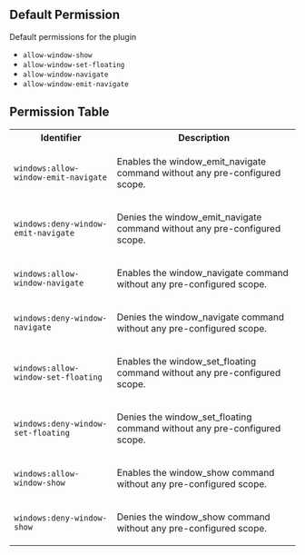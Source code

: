 ## Default Permission

Default permissions for the plugin

- `allow-window-show`
- `allow-window-set-floating`
- `allow-window-navigate`
- `allow-window-emit-navigate`

## Permission Table

<table>
<tr>
<th>Identifier</th>
<th>Description</th>
</tr>


<tr>
<td>

`windows:allow-window-emit-navigate`

</td>
<td>

Enables the window_emit_navigate command without any pre-configured scope.

</td>
</tr>

<tr>
<td>

`windows:deny-window-emit-navigate`

</td>
<td>

Denies the window_emit_navigate command without any pre-configured scope.

</td>
</tr>

<tr>
<td>

`windows:allow-window-navigate`

</td>
<td>

Enables the window_navigate command without any pre-configured scope.

</td>
</tr>

<tr>
<td>

`windows:deny-window-navigate`

</td>
<td>

Denies the window_navigate command without any pre-configured scope.

</td>
</tr>

<tr>
<td>

`windows:allow-window-set-floating`

</td>
<td>

Enables the window_set_floating command without any pre-configured scope.

</td>
</tr>

<tr>
<td>

`windows:deny-window-set-floating`

</td>
<td>

Denies the window_set_floating command without any pre-configured scope.

</td>
</tr>

<tr>
<td>

`windows:allow-window-show`

</td>
<td>

Enables the window_show command without any pre-configured scope.

</td>
</tr>

<tr>
<td>

`windows:deny-window-show`

</td>
<td>

Denies the window_show command without any pre-configured scope.

</td>
</tr>
</table>
